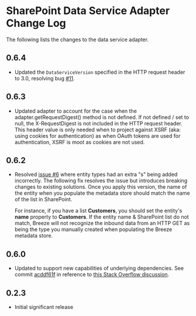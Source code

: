 SharePoint Data Service Adapter Change Log
==========================================
The following lists the changes to the data service adapter.

0.6.4
-----
- Updated the `DataServiceVersion` specified in the HTTP request header to 3.0, resolving bug [#11](https://github.com/andrewconnell/breeze.js.labs/issues/11).

0.6.3
-----
- Updated adapter to account for the case when the adapter.getRequestDigest() method is not defined. If not defined / set to null, the X-RequestDigest is not included in the HTTP request header. This header value is only needed when to project against XSRF (aka: using cookies for authentication) as when OAuth tokens are used for authentication, XSRF is moot as cookies are not used.

0.6.2
-----
- Resolved [issue #6](https://github.com/andrewconnell/breeze.js.labs/issues/6) where entity types had an extra "s" being added incorrectly. The following fix resolves the issue but introduces breaking changes to existing solutions. Once you apply this version, the name of the entity when you populate the metadata store should match the name of the list in SharePoint. 

  For instance, if you have a list **Customers**, you should set the entity's **name** property to **Customers**. If the entity name & SharePoint list do not match, Breeze will not recognize the inbound data from an HTTP GET as being the type you manually created when populating the Breeze metadata store.

0.6.0
-----
- Updated to support new capabilities of underlying dependencies. See commit [acddf61f](https://github.com/andrewconnell/breeze.js.labs/commit/acddf61f4fd7b71f100f848bb358a273890ae94e) in reference to [this Stack Overflow discussion](http://stackoverflow.com/questions/24702308/breeze-dataservice-abstractrest-with-sparse-save-response/24769885?noredirect=1#comment40082212_24769885).

0.2.3
-----
- Initial significant release
